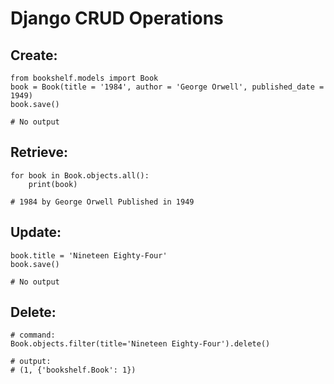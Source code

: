 # Django CRUD Operations

##  Create:
```
from bookshelf.models import Book
book = Book(title = '1984', author = 'George Orwell', published_date = 1949)
book.save()

# No output
```
## Retrieve:
```
for book in Book.objects.all():
    print(book)

# 1984 by George Orwell Published in 1949
```

## Update:
```
book.title = 'Nineteen Eighty-Four'
book.save()

# No output
```

## Delete:
```
# command:
Book.objects.filter(title='Nineteen Eighty-Four').delete()

# output:
# (1, {'bookshelf.Book': 1})
```